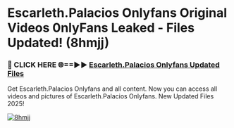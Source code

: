 # Escarleth.Palacios Onlyfans Original Videos 0nlyFans Leaked - Files Updated! (8hmjj)

<h3>🔴 CLICK HERE 🌐==►► <a href="https://tinyurl.com/2m67pmp6" rel="nofollow">Escarleth.Palacios Onlyfans Updated Files</a></h3>

Get Escarleth.Palacios Onlyfans and all content. Now you can access all videos and pictures of Escarleth.Palacios Onlyfans. New Updated Files 2025!

[![8hmjj](https://i.imgur.com/H4QAA4z.gif)](https://tinyurl.com/2m67pmp6)